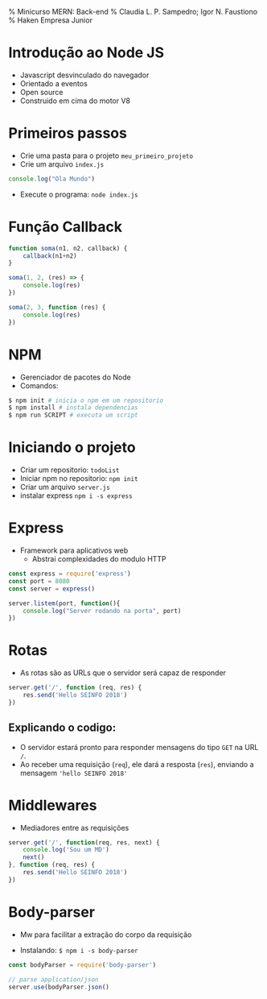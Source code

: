 % Minicurso MERN: Back-end
% Claudia L. P. Sampedro; Igor N. Faustiono
% Haken Empresa Junior

# Introdução ao Node JS

- Javascript desvinculado do navegador
- Orientado a eventos
- Open source
- Construido em cima do motor V8

# Primeiros passos

- Crie uma pasta para o projeto `meu_primeiro_projeto`
- Crie um arquivo `index.js`

``` js
console.log("Ola Mundo")
```

- Execute o programa: `node index.js`

# Função Callback

``` js
function soma(n1, n2, callback) {
    callback(n1+n2)
}

soma(1, 2, (res) => {
    console.log(res)
})

soma(2, 3, function (res) {
    console.log(res)
})
```


# NPM

- Gerenciador de pacotes do Node
- Comandos:

``` bash
$ npm init # inicia o npm em um repositorio
$ npm install # instala dependencias
$ npm run SCRIPT # executa um script
```

# Iniciando o projeto

- Criar um repositorio: `todoList`
- Iniciar npm no repositorio: `npm init`
- Criar um arquivo `server.js`
- instalar express `npm i -s express`

# Express

- Framework para aplicativos web
    - Abstrai complexidades do modulo HTTP

```js
const express = require('express')
const port = 8080
const server = express()

server.listem(port, function(){
    console.log("Server rodando na porta", port)
})
```

# Rotas

- As rotas são as URLs que o servidor será capaz de responder

``` js
server.get('/', function (req, res) {
    res.send('Hello SEINFO 2018')
})
```


## Explicando o codigo:
- O servidor estará pronto para responder mensagens do tipo `GET` na URL `/`.
- Ao receber uma requisição (`req`), ele dará a resposta (`res`), enviando a mensagem `'hello SEINFO 2018'`

# Middlewares

- Mediadores entre as requisições

``` js
server.get('/', function(req, res, next) {
    console.log('Sou um MD')
    next()
}, function (req, res) {
    res.send('Hello SEINFO 2018')
})
```

# Body-parser

- Mw para facilitar a extração do corpo da requisição

- Instalando: `$ npm i -s body-parser`

``` js
const bodyParser = require('body-parser')

// parse application/json
server.use(bodyParser.json()
```
